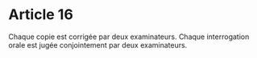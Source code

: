 # Article 16

Chaque copie est corrigée par deux examinateurs. Chaque interrogation orale est jugée conjointement par deux examinateurs.
